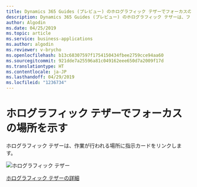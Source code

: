 ```yaml
---
title: Dynamics 365 Guides (プレビュー) のホログラフィック テザーでフォーカスの場所が示される
description: Dynamics 365 Guides (プレビュー) のホログラフィック テザーは、フォーカスの場所をユーザーに示す指示カードにリンクします。
author: Algodin
ms.date: 04/25/2019
ms.topic: article
ms.service: business-applications
ms.author: algodin
ms.reviewer: v-brycho
ms.openlocfilehash: b13c68307597f1754150434fbee2759cce94aa60
ms.sourcegitcommit: 921dde7a25596a81c049162eee650d7a2009f17d
ms.translationtype: HT
ms.contentlocale: ja-JP
ms.lasthandoff: 04/29/2019
ms.locfileid: "1236734"
---
```

# <a name="holographic-tethers-show-where-to-focus"></a>ホログラフィック テザーでフォーカスの場所を示す

ホログラフィック テザーは、作業が行われる場所に指示カードをリンクします。

![ホログラフィック テザー](media/place-tether.PNG "ホログラフィック テザー")

[ホログラフィック テザーの詳細](https://docs.microsoft.com/dynamics365/mixed-reality/guides/hololens-authoring#place-tethers)
